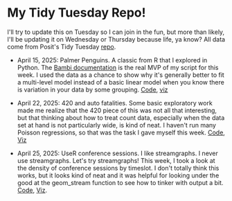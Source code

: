 # My Tidy Tuesday Repo!

I'll try to update this on Tuesday so I can join in the fun, but more than likely, I'll be updating it on Wednesday or Thursday because life, ya know? All data come from Posit's Tidy Tuesday [repo](https://github.com/rfordatascience/tidytuesday/tree/main).

- April 15, 2025: Palmer Penguins. A classic from R that I explored in Python. The [Bambi documentation](https://bambinos.github.io/bambi/) is the real MVP of my script for this week. I used the data as a chance to show why it's generally better to fit a multi-level model instead of a basic linear model when you know there is variation in your data by some grouping. [Code](https://github.com/jacobpstein/tidytuesday/blob/main/April_15/April_15_2025.qmd), [viz](https://github.com/jacobpstein/tidytuesday/blob/main/April_15/simple_vs_multilevel_penguins.png)

- April 22, 2025: 420 and auto fatalities. Some basic exploratory work made me realize that the 420 piece of this was not all that interesting, but that thinking about how to treat count data, especially when the data set at hand is not particularly wide, is kind of neat. I haven't run many Poisson regressions, so that was the task I gave myself this week. [Code](https://github.com/jacobpstein/tidytuesday/tree/main/April_22), [Viz](https://github.com/jacobpstein/tidytuesday/blob/main/April_22/updated_figure.png)

- April 25, 2025: UseR conference sessions. I like streamgraphs. I never use streamgraphs. Let's try streamgraphs! This week, I took a look at the density of conference sessions by timeslot. I don't totally think this works, but it looks kind of neat and it was helpful for looking under the good at the geom_stream function to see how to tinker with output a bit. [Code](https://github.com/jacobpstein/tidytuesday/blob/main/April_29/Streamgraph.R), [Viz](https://github.com/jacobpstein/tidytuesday/blob/main/April_29/streamgraph.png).
